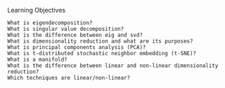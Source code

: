 Learning Objectives

    What is eigendecomposition?
    What is singular value decomposition?
    What is the difference between eig and svd?
    What is dimensionality reduction and what are its purposes?
    What is principal components analysis (PCA)?
    What is t-distributed stochastic neighbor embedding (t-SNE)?
    What is a manifold?
    What is the difference between linear and non-linear dimensionality reduction?
    Which techniques are linear/non-linear?
